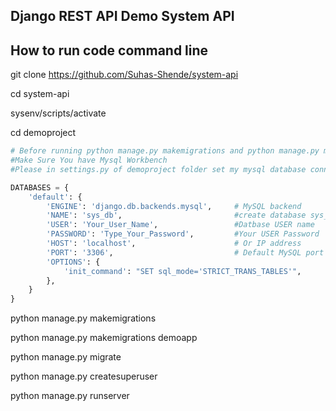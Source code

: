 ## Django REST API Demo System API

## How to run code command line


git clone https://github.com/Suhas-Shende/system-api


cd system-api

sysenv/scripts/activate

cd demoproject
```python
# Before running python manage.py makemigrations and python manage.py migrate
#Make Sure You have Mysql Workbench
#Please in settings.py of demoproject folder set my mysql database connection

DATABASES = {
    'default': {
        'ENGINE': 'django.db.backends.mysql',     # MySQL backend
        'NAME': 'sys_db',                         #create database sys_db
        'USER': 'Your_User_Name',                 #Datbase USER name
        'PASSWORD': 'Type_Your_Password',         #Your USER Password
        'HOST': 'localhost',                      # Or IP address
        'PORT': '3306',                           # Default MySQL port
        'OPTIONS': {
            'init_command': "SET sql_mode='STRICT_TRANS_TABLES'",
        },
    }
}


```

python manage.py makemigrations 

python manage.py makemigrations demoapp 

python manage.py migrate

python manage.py createsuperuser

python manage.py runserver

